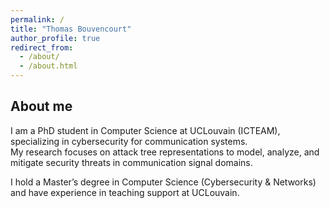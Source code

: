```yaml
---
permalink: /
title: "Thomas Bouvencourt"
author_profile: true
redirect_from: 
  - /about/
  - /about.html
---
```


## About me

I am a PhD student in Computer Science at UCLouvain (ICTEAM), specializing in cybersecurity for communication systems.  
My research focuses on attack tree representations to model, analyze, and mitigate security threats in communication signal domains.

I hold a Master’s degree in Computer Science (Cybersecurity & Networks) and have experience in teaching support at UCLouvain.
